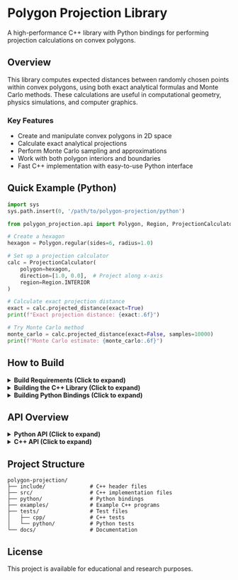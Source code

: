 # Polygon Projection Library

A high-performance C++ library with Python bindings for performing projection calculations on convex polygons.

## Overview

This library computes expected distances between randomly chosen points within convex polygons, using both exact analytical formulas and Monte Carlo methods. These calculations are useful in computational geometry, physics simulations, and computer graphics.

### Key Features

- Create and manipulate convex polygons in 2D space
- Calculate exact analytical projections 
- Perform Monte Carlo sampling and approximations
- Work with both polygon interiors and boundaries
- Fast C++ implementation with easy-to-use Python interface

## Quick Example (Python)

```python
import sys
sys.path.insert(0, '/path/to/polygon-projection/python')

from polygon_projection.api import Polygon, Region, ProjectionCalculator

# Create a hexagon
hexagon = Polygon.regular(sides=6, radius=1.0)

# Set up a projection calculator
calc = ProjectionCalculator(
    polygon=hexagon,
    direction=[1.0, 0.0],  # Project along x-axis
    region=Region.INTERIOR
)

# Calculate exact projection distance
exact = calc.projected_distance(exact=True)
print(f"Exact projection distance: {exact:.6f}")

# Try Monte Carlo method
monte_carlo = calc.projected_distance(exact=False, samples=10000)
print(f"Monte Carlo estimate: {monte_carlo:.6f}")
```

## How to Build

<details>
<summary><b>Build Requirements (Click to expand)</b></summary>

### All Platforms
- C++ compiler with C++17 support
- CMake 3.14+
- Python 3.7+ (for Python bindings)
- NumPy (installed automatically if missing)
- pybind11 (installed automatically if missing)

### macOS
- Xcode Command Line Tools: `xcode-select --install`
- (Optional) CMake via Homebrew: `brew install cmake`

### Linux
- GCC 7+ or Clang 5+
- Python dev headers: 
  - Ubuntu/Debian: `sudo apt install python3-dev`
  - Fedora/RHEL: `sudo dnf install python3-devel`

### Windows
- Visual Studio Build Tools (recommended):
  - Download from: https://visualstudio.microsoft.com/visual-cpp-build-tools/
  - Select only "C++ build tools" during installation
- CMake from https://cmake.org/download/ (add to PATH)
- Python from https://www.python.org/
</details>

<details>
<summary><b>Building the C++ Library (Click to expand)</b></summary>

```bash
# Create build directory
mkdir -p build && cd build

# Configure
cmake ..

# Build
cmake --build .
```

### Configuration Options

- `-DBUILD_PYTHON_BINDINGS=ON/OFF` - Build Python bindings (default: ON)
- `-DBUILD_TESTING=ON/OFF` - Build tests (default: ON)
- `-DBUILD_EXAMPLES=ON/OFF` - Build examples (default: ON)
- `-DCMAKE_BUILD_TYPE=Release/Debug` - Build type (default: Release)
</details>

<details>
<summary><b>Building Python Bindings (Click to expand)</b></summary>

The simplest way to build the Python bindings is:

```bash
# From the project root
cd python

# Run the build script
python build.py
```

This will:
1. Build the C++ library
2. Build the Python extension module
3. Place the extension module in the `python/polygon_projection` directory

After building, you use the library by adding the Python directory to your path:

```python
import sys
sys.path.insert(0, '/path/to/polygon-projection/python')
from polygon_projection.api import Polygon, Region, ProjectionCalculator
```

If you make changes to the C++ code, simply run the build script again.
</details>

## API Overview

<details>
<summary><b>Python API (Click to expand)</b></summary>

### Classes

- `Polygon`: Represents a convex polygon
- `Region`: Enum for specifying regions (INTERIOR or BOUNDARY)
- `ProjectionCalculator`: Performs projection calculations

### Key Methods

- `Polygon.regular(sides, radius)`: Creates a regular polygon
- `polygon.area`: Property returning the polygon's area
- `polygon.perimeter`: Property returning the polygon's perimeter
- `polygon.is_convex()`: Checks if the polygon is convex
- `calc.projected_distance(exact=True)`: Calculates exact projected distance
- `calc.projected_distance(exact=False, samples=10000)`: Uses Monte Carlo method
- `calc.sample_points(count)`: Samples points from the specified region

### Example Usage

See the complete example in [`use_polygon.py`](/use_polygon.py) in the project root directory.
</details>

<details>
<summary><b>C++ API (Click to expand)</b></summary>

### Main Classes

- `polygon_projection::Polygon`: Represents a convex polygon
- `polygon_projection::Region`: Enum for specifying regions
- `polygon_projection::ProjectionCalculator`: Performs calculations

### Example Usage

```cpp
#include <polygon_projection/polygon.h>
#include <polygon_projection/projection.h>
#include <vector>

int main() {
    // Create a square
    std::vector<std::array<double, 2>> vertices = {
        {0, 0}, {1, 0}, {1, 1}, {0, 1}
    };
    
    // Create polygon
    polygon_projection::Polygon square(vertices);
    
    // Create a projection calculator for the interior
    std::array<double, 2> direction = {1.0, 0.0};  // Project along x-axis
    polygon_projection::ProjectionCalculator calc(
        square, direction, polygon_projection::Region::INTERIOR
    );
    
    // Calculate the projected distance
    double distance = calc.exact_projected_distance();
    
    return 0;
}
```

For more examples, see the [`examples/`](examples/) directory.
</details>

## Project Structure

```
polygon-projection/
├── include/              # C++ header files
├── src/                  # C++ implementation files
├── python/               # Python bindings
├── examples/             # Example C++ programs
├── tests/                # Test files
│   ├── cpp/              # C++ tests
│   └── python/           # Python tests
└── docs/                 # Documentation
```

## License

This project is available for educational and research purposes.